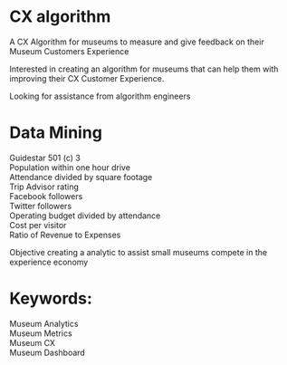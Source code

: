 # CX algorithm
A CX Algorithm for museums to measure and give feedback on their Museum Customers Experience

Interested in creating an algorithm for museums that can help them with improving their CX Customer Experience.

Looking for assistance from algorithm engineers

# Data Mining<br />
Guidestar 501 (c) 3<br />
Population within one hour drive<br />
Attendance divided by square footage<br />
Trip Advisor rating<br />
Facebook followers<br />
Twitter followers<br />
Operating budget divided by attendance<br />
Cost per visitor<br />
Ratio of Revenue to Expenses<br />

Objective creating a analytic to assist small museums compete in the experience economy

# Keywords:<br />
Museum Analytics<br />
Museum Metrics<br />
Museum CX<br />
Museum Dashboard<br />

